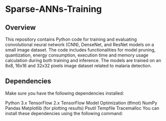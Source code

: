 # Sparse-ANNs-Training

## Overview
This repository contains Python code for training and evaluating convolutional neural network (CNN), DenseNet, and ResNet models on a small image dataset. 
The code includes functionalities for model pruning, quantization, energy consumption, execution time and memory usage calculation during both training and inference. 
The models are trained on an 8x8, 16x16 and 32x32 pixels image dataset related to malaria detection.

## Dependencies
Make sure you have the following dependencies installed:

Python 3.x
TensorFlow 2.x
TensorFlow Model Optimization (tfmot)
NumPy
Pandas
Matplotlib (for plotting results)
Psutil
Tempfile
Tracemalloc
You can install these dependencies using the following command:
